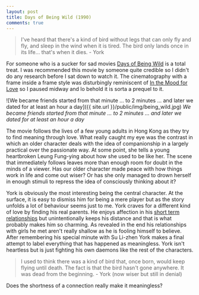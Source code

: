 ```yaml
---
layout: post
title: Days of Being Wild (1990)
comments: true
---
```


> I've heard that there's a kind of bird without legs that can only fly and fly, and sleep in the wind when it is tired. The bird only lands once in its life... that's when it dies. - York

For someone who is a sucker for sad movies [Days of Being Wild](https://en.wikipedia.org/wiki/Days_of_Being_Wild) is a total treat. I was recommended this movie by someone quite credible so I didn't do any research before I sat down to watch it. The cinematography with a frame inside a frame style was disturbingly reminiscent of [In the Mood for Love](https://en.wikipedia.org/wiki/In_the_Mood_for_Love) so I paused midway and lo behold it is sorta a prequel to it.

![We became friends started from that minute ... to 2 minutes ... and later we dated for at least an hour a day]({{ site.url }}/public/img/being_wild.jpg)
*We became friends started from that minute ... to 2 minutes ... and later we dated for at least an hour a day*

The movie follows the lives of a few young adults in Hong Kong as they try to find meaning through love. What really caught my eye was the contrast in which an older character deals with the idea of companionship in a largely practical over the passionate way. At some point, she tells a young heartbroken Leung Fung-ying about how she used to be like her. The scene that immediately follows leaves more than enough room for doubt in the minds of a viewer. Has our older character made peace with how things work in life and come out wiser? Or has she only managed to drown herself in enough stimuli to repress the idea of consciously thinking about it?

York is obviously the most interesting being the central character. At the surface, it is easy to dismiss him for being a mere player but as the story unfolds a lot of behaviour seems just to me. York craves for a different kind of love by finding his real parents. He enjoys affection in his [short term relationships](https://www.youtube.com/watch?v=GRwWt-cFKNY) but unintentionally keeps his distance and that is what probably makes him so charming. As revealed in the end his relationships with girls he met aren't really shallow as he is fooling himself to believe. After remembering his special minute with Su Li-zhen York makes a final attempt to label everything that has happened as meaningless. York isn't heartless but is just fighting his own daemons like the rest of the characters.

> I used to think there was a kind of bird that, once born, would keep flying until death. The fact is that the bird hasn't gone anywhere. It was dead from the beginning. - York (now wiser but still in denial)


Does the shortness of a connection really make it meaningless?



